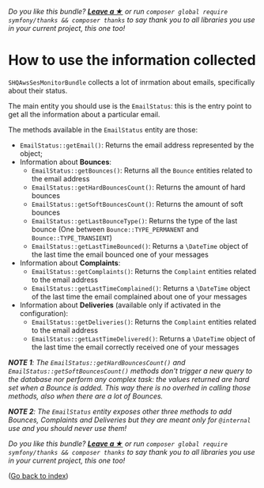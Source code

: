 *Do you like this bundle? [**Leave a &#9733;**](#js-repo-pjax-container) or run `composer global require symfony/thanks && composer thanks` to say thank you to all libraries you use in your current project, this one too!*

How to use the information collected
====================================

`SHQAwsSesMonitorBundle` collects a lot of inrmation about emails, specifically about their status.

The main entity you should use is the `EmailStatus`: this is the entry point to get all the information about a particular email.

The methods available in the `EmailStatus` entity are those:

- `EmailStatus::getEmail()`: Returns the email address represented by the object;
- Information about **Bounces**:
  - `EmailStatus::getBounces()`: Returns all the `Bounce` entities related to the email address
  - `EmailStatus::getHardBouncesCount()`: Returns the amount of hard bounces
  - `EmailStatus::getSoftBouncesCount()`: Returns the amount of soft bounces
  - `EmailStatus::getLastBounceType()`: Returns the type of the last bounce (One between `Bounce::TYPE_PERMANENT` and `Bounce::TYPE_TRANSIENT`)
  - `EmailStatus::getLastTimeBounced()`: Returns a `\DateTime` object of the last time the email bounced one of your messages
- Information about **Complaints**:
  - `EmailStatus::getComplaints()`: Returns the `Complaint` entities related to the email address
  - `EmailStatus::getLastTimeComplained()`: Returns a `\DateTime` object of the last time the email complained about one of your messages
- Information about **Deliveries** (available only if activated in the configuration):
  - `EmailStatus::getDeliveries()`: Returns the `Complaint` entities related to the email address
  - `EmailStatus::getLastTimeDelivered()`: Returns a `\DateTime` object of the last time the email correctly received one of your messages

***NOTE 1**: The `EmailStatus::getHardBouncesCount()` and `EmailStatus::getSoftBouncesCount()` methods don't trigger a new query to the database nor perform any complex task: the values returned are hard set when a Bounce is added. This way there is no overhed in calling those methods, also when there are a lot of Bounces.*

***NOTE 2**: The `EmailStatus` entity exposes other three methods to add Bounces, Complaints and Deliveries but they are meant only for `@internal` use and you should never use them!*

*Do you like this bundle? [**Leave a &#9733;**](#js-repo-pjax-container) or run `composer global require symfony/thanks && composer thanks` to say thank you to all libraries you use in your current project, this one too!*

([Go back to index](Index.md))
